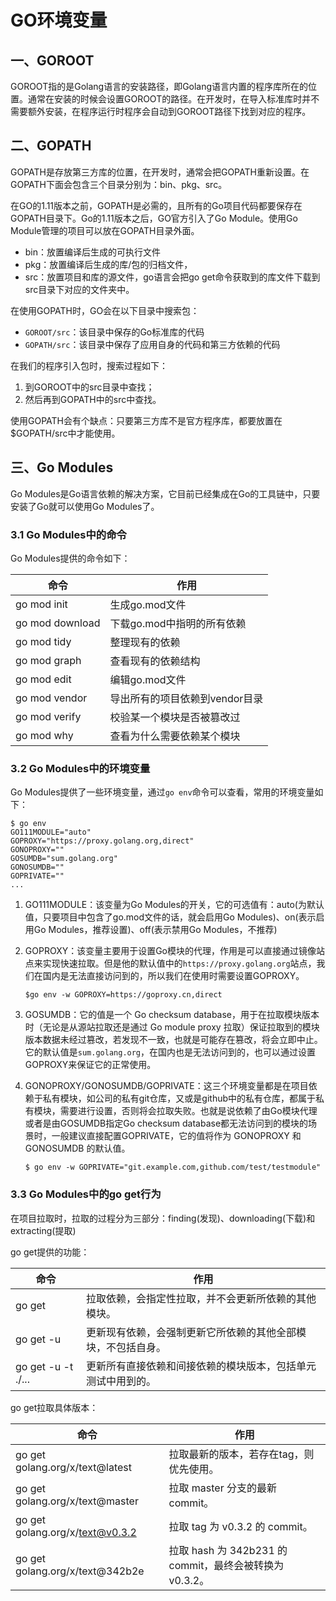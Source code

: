 # GO环境变量


<extoc></extoc>

## 一、GOROOT

GOROOT指的是Golang语言的安装路径，即Golang语言内置的程序库所在的位置。通常在安装的时候会设置GOROOT的路径。在开发时，在导入标准库时并不需要额外安装，在程序运行时程序会自动到GOROOT路径下找到对应的程序。

## 二、GOPATH

GOPATH是存放第三方库的位置，在开发时，通常会把GOPATH重新设置。在GOPATH下面会包含三个目录分别为：bin、pkg、src。

在GO的1.11版本之前，GOPATH是必需的，且所有的Go项目代码都要保存在GOPATH目录下。Go的1.11版本之后，GO官方引入了Go Module。使用Go Module管理的项目可以放在GOPATH目录外面。

- bin：放置编译后生成的可执行文件
- pkg：放置编译后生成的库/包的归档文件，
- src：放置项目和库的源文件，go语言会把go get命令获取到的库文件下载到src目录下对应的文件夹中。

在使用GOPATH时，GO会在以下目录中搜索包：

- `GOROOT/src`：该目录中保存的Go标准库的代码
- `GOPATH/src`：该目录中保存了应用自身的代码和第三方依赖的代码

在我们的程序引入包时，搜索过程如下：

1. 到GOROOT中的src目录中查找；
2. 然后再到GOPATH中的src中查找。

使用GOPATH会有个缺点：只要第三方库不是官方程序库，都要放置在$GOPATH/src中才能使用。

## 三、Go Modules

Go Modules是Go语言依赖的解决方案，它目前已经集成在Go的工具链中，只要安装了Go就可以使用Go Modules了。

### 3.1 Go Modules中的命令

Go Modules提供的命令如下：

| 命令            | 作用                           |
| --------------- | ------------------------------ |
| go mod init     | 生成go.mod文件                 |
| go mod download | 下载go.mod中指明的所有依赖     |
| go mod tidy     | 整理现有的依赖                 |
| go mod graph    | 查看现有的依赖结构             |
| go mod edit     | 编辑go.mod文件                 |
| go mod vendor   | 导出所有的项目依赖到vendor目录 |
| go mod verify   | 校验某一个模块是否被篡改过     |
| go mod why      | 查看为什么需要依赖某个模块     |

### 3.2 Go Modules中的环境变量

Go Modules提供了一些环境变量，通过`go env`命令可以查看，常用的环境变量如下：

```shell
$ go env
GO111MODULE="auto"
GOPROXY="https://proxy.golang.org,direct"
GONOPROXY=""
GOSUMDB="sum.golang.org"
GONOSUMDB=""
GOPRIVATE=""
...
```

1. GO111MODULE：该变量为Go Modules的开关，它的可选值有：auto(为默认值，只要项目中包含了go.mod文件的话，就会启用Go Modules)、on(表示启用Go Modules，推荐设置)、off(表示禁用Go Modules，不推荐)

2. GOPROXY：该变量主要用于设置Go模块的代理，作用是可以直接通过镜像站点来实现快速拉取。但是他的默认值中的`https://proxy.golang.org`站点，我们在国内是无法直接访问到的，所以我们在使用时需要设置GOPROXY。

   ```shell
   $go env -w GOPROXY=https://goproxy.cn,direct
   ```

3. GOSUMDB：它的值是一个 Go checksum database，用于在拉取模块版本时（无论是从源站拉取还是通过 Go module proxy 拉取）保证拉取到的模块版本数据未经过篡改，若发现不一致，也就是可能存在篡改，将会立即中止。它的默认值是`sum.golang.org`，在国内也是无法访问到的，也可以通过设置GOPROXY来保证它的正常使用。

4. GONOPROXY/GONOSUMDB/GOPRIVATE：这三个环境变量都是在项目依赖于私有模块，如公司的私有git仓库，又或是github中的私有仓库，都属于私有模块，需要进行设置，否则将会拉取失败。也就是说依赖了由Go模块代理或者是由GOSUMDB指定Go checksum database都无法访问到的模块的场景时，一般建议直接配置GOPRIVATE，它的值将作为 GONOPROXY 和 GONOSUMDB 的默认值。

   ```shell
   $ go env -w GOPRIVATE="git.example.com,github.com/test/testmodule"
   ```

### 3.3 Go Modules中的go get行为

在项目拉取时，拉取的过程分为三部分：finding(发现)、downloading(下载)和extracting(提取)

go get提供的功能：

| 命令               | 作用                                                         |
| ------------------ | ------------------------------------------------------------ |
| go get             | 拉取依赖，会指定性拉取，并不会更新所依赖的其他模块。         |
| go get -u          | 更新现有依赖，会强制更新它所依赖的其他全部模块，不包括自身。 |
| go get -u -t ./... | 更新所有直接依赖和间接依赖的模块版本，包括单元测试中用到的。 |

go get拉取具体版本：

| 命令                            | 作用                                                    |
| ------------------------------- | ------------------------------------------------------- |
| go get golang.org/x/text@latest | 拉取最新的版本，若存在tag，则优先使用。                 |
| go get golang.org/x/text@master | 拉取 master 分支的最新 commit。                         |
| go get golang.org/x/text@v0.3.2 | 拉取 tag 为 v0.3.2 的 commit。                          |
| go get golang.org/x/text@342b2e | 拉取 hash 为 342b231 的 commit，最终会被转换为 v0.3.2。 |



